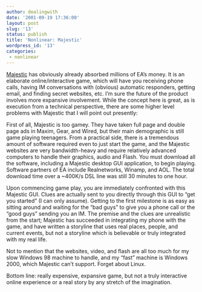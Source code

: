 ```yaml
---
author: dealingwith
date: '2001-09-19 17:36:00'
layout: post
slug: '13'
status: publish
title: 'Nonlinear: Majestic'
wordpress_id: '13'
categories:
 - nonlinear
---
```


[Majestic](https://www.wikiwand.com/en/Majestic_(video_game)) has obviously already absorbed millions of EA’s money. It is an elaborate online/interactive game, which will have you receiving phone calls, having IM conversations with (obvious) automatic responders, getting email, and finding secret websites, etc. I’m sure the future of the product involves more expansive involvement. While the concept here is great, as is execution from a technical perspective, there are some higher level problems with Majestic that I will point out presently:

First of all, Majestic is too gamey. They have taken full page and double page ads in Maxim, Gear, and Wired, but their main demographic is still game playing teenagers. From a practical side, there is a tremendous amount of software required even to just start the game, and the Majestic websites are very bandwidth-heavy and require relatively advanced computers to handle their graphics, audio and Flash. You must download all the software, including a Majestic desktop GUI application, to begin playing. Software partners of EA include Realnetworks, Winamp, and AOL. The total download time over a ~400K/s DSL line was still 30 minutes to one hour.

Upon commencing game play, you are immediately confronted with this Majestic GUI. Clues are actually sent to you directly through this GUI to “get you started” (I can only assume). Getting to the first milestone is as easy as sitting around and waiting for the “bad guys” to give you a phone call or the “good guys” sending you an IM. The premise and the clues are unrealistic from the start; Majestic has succeeded in integrating my phone with the game, and have written a storyline that uses real places, people, and current events, but not a storyline which is believable or truly integrated with my real life.

Not to mention that the websites, video, and flash are all too much for my slow Windows 98 machine to handle, and my “fast” machine is Windows 2000, which Majestic can’t support. Forget about Linux.

Bottom line: really expensive, expansive game, but not a truly interactive online experience or a real story by any stretch of the imagination.
